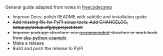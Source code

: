 General guide adapted from notes in [freecodecamp](https://www.freecodecamp.org/news/how-to-create-and-upload-your-first-python-package-to-pypi/)

* Improve Docs: polish README with subtitle and installation guide
* ~~Add missing file for PyPI setup tools: Add CHANGELOG, setup.py/setup.cfg/pyproject.toml~~
* ~~Improve package structure: use [recommended](https://blog.ionelmc.ro/2014/05/25/python-packaging/#the-structure) structure or work back from [ska-python-example](https://gitlab.com/ska-telescope/templates/ska-python-skeleton)~~
* Make a release
* Build and push the release to PyPi
